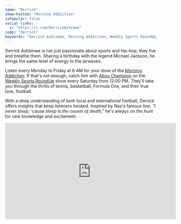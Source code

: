 ```yaml
---
name: "Derrick"
show-hosted: "Morning Addiction"
isPopular: false
social-links:
  x: "https://x.com/DerrickAshimwe"
code: "derrick"
keywords: "Derrick Ashiimwe, Morning Addiction, Weekly Sports RoundUp, local and international football radio show, sports and hip-hop"
---
```


Derrick Ashiimwe is not just passionate about sports and hip-hop; they live and breathe them. Sharing a birthday with the legend Michael Jackson, he brings the same level of energy to the airwaves.

Listen every Monday to Friday at 6 AM for your dose of the [Morning Addiction](/shows/morning-addiction). If that's not enough, catch him with [Abou Champion](/i/abou-champion) on the [Weekly Sports RoundUp](/shows/sports-roundup) show every Saturday from 12:00 PM. They'll take you through the thrills of tennis, basketball, Formula One, and their true love, football.

With a deep understanding of both local and international football, Derrick offers insights that keep listeners hooked. Inspired by Nas's famous line, _"I never sleep, 'cause sleep is the cousin of death,"_ he's always on the hunt for new knowledge and excitement.

<iframe width="560" height="315" src="https://www.youtube-nocookie.com/embed/N3hvFSsdtVY?si=zPwR6vpFEB5uDEtw&amp;controls=0" title="YouTube video player" frameborder="0" allow="accelerometer; autoplay; clipboard-write; encrypted-media; gyroscope; picture-in-picture; web-share" referrerpolicy="strict-origin-when-cross-origin" allowfullscreen></iframe>
